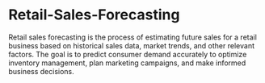 # Retail-Sales-Forecasting
Retail sales forecasting is the process of estimating future sales for a retail business based on historical sales data, market trends, and other relevant factors. The goal is to predict consumer demand accurately to optimize inventory management, plan marketing campaigns, and make informed business decisions.

